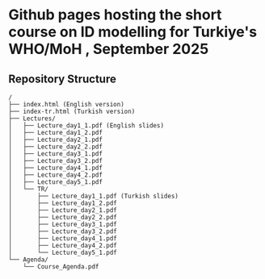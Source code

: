 # Github pages hosting the short course on ID modelling for Turkiye's WHO/MoH , September 2025  

## Repository Structure

```
/
├── index.html (English version)
├── index-tr.html (Turkish version)
├── Lectures/
│   ├── Lecture_day1_1.pdf (English slides)
│   ├── Lecture_day1_2.pdf
│   ├── Lecture_day2_1.pdf
│   ├── Lecture_day2_2.pdf
│   ├── Lecture_day3_1.pdf
│   ├── Lecture_day3_2.pdf
│   ├── Lecture_day4_1.pdf
│   ├── Lecture_day4_2.pdf
│   ├── Lecture_day5_1.pdf
│   └── TR/
│       ├── Lecture_day1_1.pdf (Turkish slides)
│       ├── Lecture_day1_2.pdf
│       ├── Lecture_day2_1.pdf
│       ├── Lecture_day2_2.pdf
│       ├── Lecture_day3_1.pdf
│       ├── Lecture_day3_2.pdf
│       ├── Lecture_day4_1.pdf
│       ├── Lecture_day4_2.pdf
│       └── Lecture_day5_1.pdf
└── Agenda/
    └── Course_Agenda.pdf
```